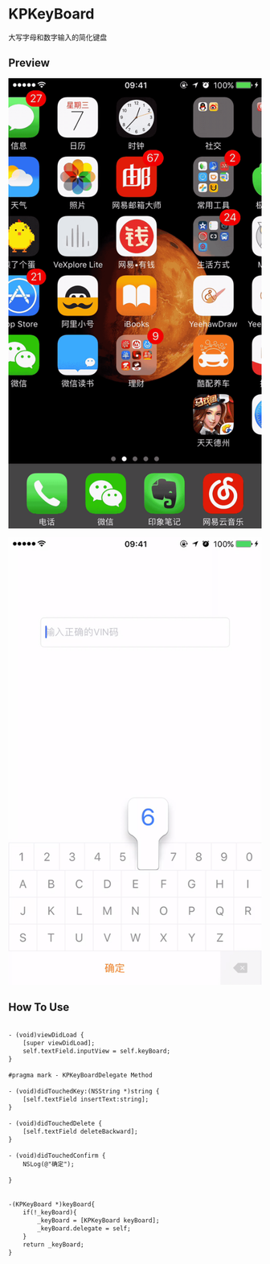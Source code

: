 # KPKeyBoard
大写字母和数字输入的简化键盘

## Preview

![image](https://github.com/lyleLH/KPKeyBoard/blob/master/2017-06-07%2012_42_40.gif)


![高清静态大图](https://github.com/lyleLH/KPKeyBoard/blob/master/vlcsnap-2017-06-07-13h53m45s716.png)
## How To Use

```

- (void)viewDidLoad {
    [super viewDidLoad];
    self.textField.inputView = self.keyBoard;
}

#pragma mark - KPKeyBoardDelegate Method

- (void)didTouchedKey:(NSString *)string {
    [self.textField insertText:string];
}

- (void)didTouchedDelete {
    [self.textField deleteBackward];
}

- (void)didTouchedConfirm {
    NSLog(@"确定");
    
}


-(KPKeyBoard *)keyBoard{
    if(!_keyBoard){
        _keyBoard = [KPKeyBoard keyBoard];
        _keyBoard.delegate = self;
    }
    return _keyBoard;
}

```
